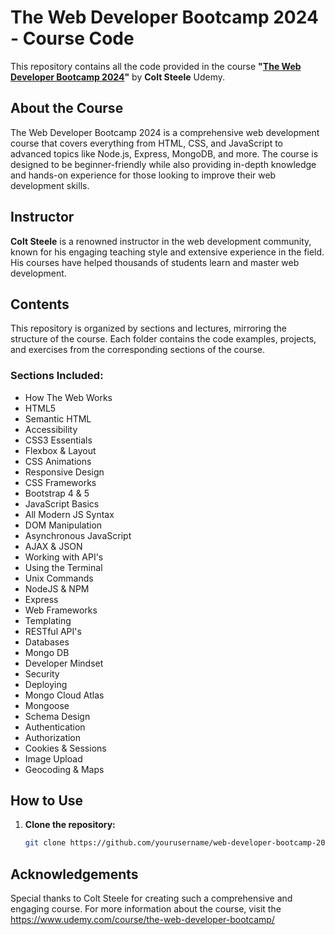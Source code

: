 # The Web Developer Bootcamp 2024 - Course Code

This repository contains all the code provided in the course **"[The Web Developer Bootcamp 2024](https://www.udemy.com/course/the-web-developer-bootcamp/)"** by **Colt Steele** Udemy.

## About the Course

The Web Developer Bootcamp 2024 is a comprehensive web development course that covers everything from HTML, CSS, and JavaScript to advanced topics like Node.js, Express, MongoDB, and more. The course is designed to be beginner-friendly while also providing in-depth knowledge and hands-on experience for those looking to improve their web development skills.

## Instructor

**Colt Steele** is a renowned instructor in the web development community, known for his engaging teaching style and extensive experience in the field. His courses have helped thousands of students learn and master web development.

## Contents

This repository is organized by sections and lectures, mirroring the structure of the course. Each folder contains the code examples, projects, and exercises from the corresponding sections of the course.

### Sections Included:

- How The Web Works
- HTML5
- Semantic HTML
- Accessibility
- CSS3 Essentials
- Flexbox & Layout
- CSS Animations
- Responsive Design
- CSS Frameworks
- Bootstrap 4 & 5
- JavaScript Basics
- All Modern JS Syntax
- DOM Manipulation
- Asynchronous JavaScript
- AJAX & JSON
- Working with API's
- Using the Terminal
- Unix Commands
- NodeJS & NPM
- Express
- Web Frameworks
- Templating
- RESTful API's
- Databases
- Mongo DB
- Developer Mindset
- Security
- Deploying
- Mongo Cloud Atlas
- Mongoose
- Schema Design
- Authentication
- Authorization
- Cookies & Sessions
- Image Upload
- Geocoding & Maps

## How to Use

1. **Clone the repository:**
   ```bash
   git clone https://github.com/yourusername/web-developer-bootcamp-2024.git

## Acknowledgements
Special thanks to Colt Steele for creating such a comprehensive and engaging course. For more information about the course, visit the https://www.udemy.com/course/the-web-developer-bootcamp/ 